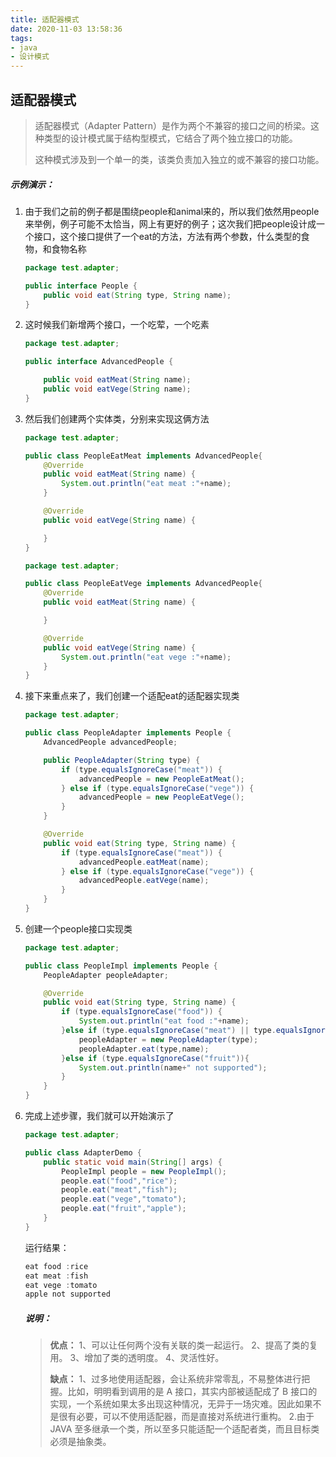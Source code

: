```yaml
---
title: 适配器模式
date: 2020-11-03 13:58:36
tags:
- java
- 设计模式
---
```


## 适配器模式

>适配器模式（Adapter Pattern）是作为两个不兼容的接口之间的桥梁。这种类型的设计模式属于结构型模式，它结合了两个独立接口的功能。
>
>这种模式涉及到一个单一的类，该类负责加入独立的或不兼容的接口功能。

##### 示例演示：

1. 由于我们之前的例子都是围绕people和animal来的，所以我们依然用people来举例，例子可能不太恰当，网上有更好的例子；这次我们把people设计成一个接口，这个接口提供了一个eat的方法，方法有两个参数，什么类型的食物，和食物名称

   ```java
   package test.adapter;
   
   public interface People {
       public void eat(String type, String name);
   }
   ```

2. 这时候我们新增两个接口，一个吃荤，一个吃素

   ```java
   package test.adapter;
   
   public interface AdvancedPeople {
   
       public void eatMeat(String name);
       public void eatVege(String name);
   }
   ```

3. 然后我们创建两个实体类，分别来实现这俩方法

   ```java
   package test.adapter;
   
   public class PeopleEatMeat implements AdvancedPeople{
       @Override
       public void eatMeat(String name) {
           System.out.println("eat meat :"+name);
       }
   
       @Override
       public void eatVege(String name) {
   
       }
   }
   ```

   ```java
   package test.adapter;
   
   public class PeopleEatVege implements AdvancedPeople{
       @Override
       public void eatMeat(String name) {
   
       }
   
       @Override
       public void eatVege(String name) {
           System.out.println("eat vege :"+name);
       }
   }
   ```

4. 接下来重点来了，我们创建一个适配eat的适配器实现类

   ```java
   package test.adapter;
   
   public class PeopleAdapter implements People {
       AdvancedPeople advancedPeople;
   
       public PeopleAdapter(String type) {
           if (type.equalsIgnoreCase("meat")) {
               advancedPeople = new PeopleEatMeat();
           } else if (type.equalsIgnoreCase("vege")) {
               advancedPeople = new PeopleEatVege();
           }
       }
   
       @Override
       public void eat(String type, String name) {
           if (type.equalsIgnoreCase("meat")) {
               advancedPeople.eatMeat(name);
           } else if (type.equalsIgnoreCase("vege")) {
               advancedPeople.eatVege(name);
           }
       }
   }
   ```

5. 创建一个people接口实现类

   ```java
   package test.adapter;
   
   public class PeopleImpl implements People {
       PeopleAdapter peopleAdapter;
   
       @Override
       public void eat(String type, String name) {
           if (type.equalsIgnoreCase("food")) {
               System.out.println("eat food :"+name);
           }else if (type.equalsIgnoreCase("meat") || type.equalsIgnoreCase("vege")){
               peopleAdapter = new PeopleAdapter(type);
               peopleAdapter.eat(type,name);
           }else if (type.equalsIgnoreCase("fruit")){
               System.out.println(name+" not supported");
           }
       }
   }
   ```

6. 完成上述步骤，我们就可以开始演示了

   ```java
   package test.adapter;
   
   public class AdapterDemo {
       public static void main(String[] args) {
           PeopleImpl people = new PeopleImpl();
           people.eat("food","rice");
           people.eat("meat","fish");
           people.eat("vege","tomato");
           people.eat("fruit","apple");
       }
   }
   ```

   运行结果：

   ```java
   eat food :rice
   eat meat :fish
   eat vege :tomato
   apple not supported
   ```

   ##### 说明：

   >**优点：** 1、可以让任何两个没有关联的类一起运行。 2、提高了类的复用。 3、增加了类的透明度。 4、灵活性好。
   >
   >**缺点：** 1、过多地使用适配器，会让系统非常零乱，不易整体进行把握。比如，明明看到调用的是 A 接口，其实内部被适配成了 B 接口的实现，一个系统如果太多出现这种情况，无异于一场灾难。因此如果不是很有必要，可以不使用适配器，而是直接对系统进行重构。 2.由于 JAVA 至多继承一个类，所以至多只能适配一个适配者类，而且目标类必须是抽象类。